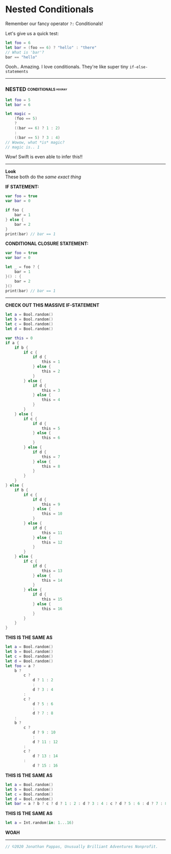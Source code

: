 # **Nested Conditionals**

Remember our fancy operator `?:` Conditionals!

Let's give us a quick test:
```swift
let foo = 6
let bar = (foo == 6) ? "hello" : "there"
// What is 'bar'?
bar == "hello"
```

Oooh.. Amazing. I love conditionals. They're like super tiny `if-else-statements`

---
### **NESTED** <sub><sup>CONDITIONALS <sub><sup>HOORAY</sup></sub></sup></sub>

```swift
let foo = 5
let bar = 6

let magic =
    (foo == 5)
    ?
    ((bar == 6) ? 1 : 2)
    :
    ((bar == 5) ? 3 : 4)
// Wowow, what *is* magic?
// magic is.. 1
```

Wow! Swift is even able to infer this!!

---
**Look**<br>
These both do the *same exact thing*

**IF STATEMENT:**
```swift
var foo = true
var bar = 0

if foo {
    bar = 1
} else {
    bar = 2
}
print(bar) // bar == 1
```

**CONDITIONAL CLOSURE STATEMENT:**
```swift
var foo = true
var bar = 0

let _ = foo ? {
    bar = 1
}() : {
    bar = 2
}()
print(bar) // bar == 1
```

---
**CHECK OUT THIS MASSIVE IF-STATEMENT**
```swift
let a = Bool.random()
let b = Bool.random()
let c = Bool.random()
let d = Bool.random()

var this = 0
if a {
    if b {
        if c {
            if d {
                this = 1
            } else {
                this = 2
            }
        } else {
            if d {
                this = 3
            } else {
                this = 4
            }
        }
    } else {
        if c {
            if d {
                this = 5
            } else {
                this = 6
            }
        } else {
            if d {
                this = 7
            } else {
                this = 8
            }
        }
    }
} else {
    if b {
        if c {
            if d {
                this = 9
            } else {
                this = 10
            }
        } else {
            if d {
                this = 11
            } else {
                this = 12
            }
        }
    } else {
        if c {
            if d {
                this = 13
            } else {
                this = 14
            }
        } else {
            if d {
                this = 15
            } else {
                this = 16
            }
        }
    }
}
```

**THIS IS THE SAME AS**

```swift
let a = Bool.random()
let b = Bool.random()
let c = Bool.random()
let d = Bool.random()
let foo = a ?
    b ?
        c ?
            d ? 1 : 2
            :
            d ? 3 : 4
        :
        c ?
            d ? 5 : 6
            :
            d ? 7 : 8
    :
    b ?
        c ?
            d ? 9 : 10
            :
            d ? 11 : 12
        :
        c ?
            d ? 13 : 14
        :
            d ? 15 : 16
```

**THIS IS THE SAME AS**

```swift
let a = Bool.random()
let b = Bool.random()
let c = Bool.random()
let d = Bool.random()
let bar = a ? b ? c ? d ? 1 : 2 : d ? 3 : 4 : c ? d ? 5 : 6 : d ? 7 : 8 : b ? c ? d ? 9 : 10 : d ? 11 : 12 : c ? d ? 13 : 14 : d ? 15 : 16
```

**THIS IS THE SAME AS**

```swift
let a = Int.random(in: 1...16)
```

**WOAH**

---


```swift
// ©2020 Jonathan Pappas, Unusually Brilliant Adventures Nonprofit.
```
